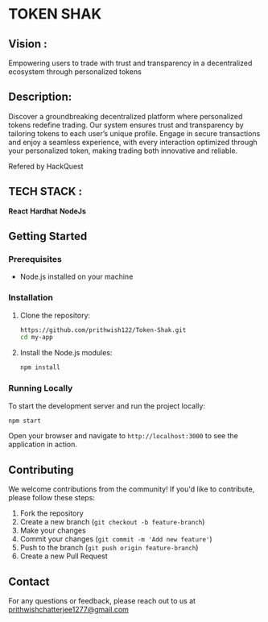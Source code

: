 ﻿# TOKEN SHAK

 ## Vision :
Empowering users to trade with trust and transparency in a decentralized ecosystem through personalized tokens

 ## Description: 

Discover a groundbreaking decentralized platform where personalized tokens redefine trading. Our system ensures trust and transparency by tailoring tokens to each user’s unique profile. Engage in secure transactions and enjoy a seamless experience, with every interaction optimized through your personalized token, making trading both innovative and reliable.

Refered by HackQuest

## TECH STACK :

**React**
**Hardhat**
**NodeJs**


## Getting Started

### Prerequisites

- Node.js installed on your machine

### Installation

1. Clone the repository:
    ```bash
    https://github.com/prithwish122/Token-Shak.git
    cd my-app
    ```

2. Install the Node.js modules:
    ```bash
    npm install
    ```

### Running Locally

To start the development server and run the project locally:

```bash
npm start
```

Open your browser and navigate to `http://localhost:3000` to see the application in action.

## Contributing

We welcome contributions from the community! If you'd like to contribute, please follow these steps:

1. Fork the repository
2. Create a new branch (`git checkout -b feature-branch`)
3. Make your changes
4. Commit your changes (`git commit -m 'Add new feature'`)
5. Push to the branch (`git push origin feature-branch`)
6. Create a new Pull Request

## Contact

For any questions or feedback, please reach out to us at prithwishchatterjee1277@gmail.com
 
